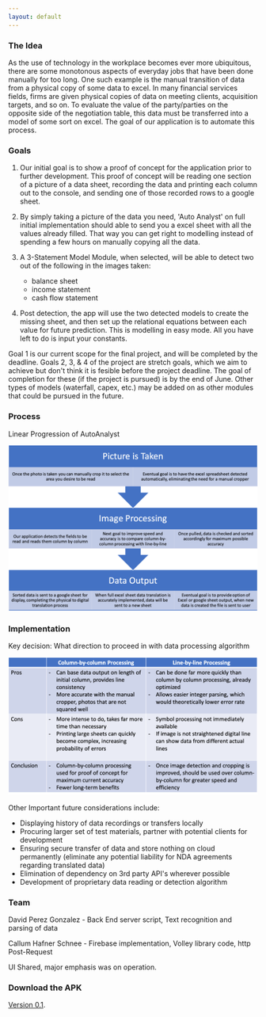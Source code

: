 ```yaml
---
layout: default
---
```


### The Idea 

As the use of technology in the workplace becomes ever more ubiquitous, there are some monotonous aspects of everyday jobs that have been done manually for too long. One such example is the manual transition of data from a physical copy of some data to excel. In many financial services fields, firms are given physical copies of data on meeting clients, acquisition targets, and so on. To evaluate the value of the party/parties on the opposite side of the negotiation table, this data must be transferred into a model of some sort on excel. The goal of our application is to automate this process.

### Goals 

1.  Our initial goal is to show a proof of concept for the application prior to further development. This proof of concept will be reading one section of a picture of a data sheet, recording the data and printing each column out to the console, and sending one of those recorded rows to a google sheet. 

2.  By simply taking a picture of the data you need, 'Auto Analyst' on full initial implementation should able to send you a excel sheet with all the values already filled. That way you can get right to modelling instead of spending a few hours on manually copying all the data. 

3. A 3-Statement Model Module, when selected, will be able to detect two out of the following in the images taken: 
   *  balance sheet 
   *  income statement 
   *  cash flow statement
   
4. Post detection, the app will use the two detected models to create the missing sheet, and then set up the relational equations between each value for future prediction. This is modelling in easy mode. All you have left to do is input your constants. 

Goal 1 is our current scope for the final project, and will be completed by the deadline. 
Goals 2, 3, & 4 of the project are stretch goals, which we aim to achieve but don't think it is fesible before the project deadline. The goal of completion for these (if the project is pursued) is by the end of June. 
Other types of models (waterfall, capex, etc.) may be added on as other modules that could be pursued in the future. 

### Process 

Linear Progression of AutoAnalyst 

![Branching](images/Picture1.png)

### Implementation

Key decision: What direction to proceed in with data processing algorithm

![Branching](images/Picture2.png)

Other Important future considerations include:
- Displaying history of data recordings or transfers locally
- Procuring larger set of test materials, partner with potential clients for development 
- Ensuring secure transfer of data and store nothing on cloud permanently (eliminate any potential liability for NDA agreements regarding translated data) 
- Elimination of dependency on 3rd party API's wherever possible
- Development of proprietary data reading or detection algorithm

### Team 

David Perez Gonzalez - Back End server script, Text recognition and parsing of data 

Callum Hafner Schnee - Firebase implementation, Volley library code, http Post-Request

UI Shared, major emphasis was on operation.  

### Download the APK

[Version 0.1](https://github.com/AutoAnalyst/AutoAnalyst.github.io/blob/master/FinalProject.apk).
